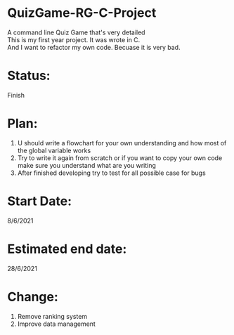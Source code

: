 # QuizGame-RG-C-Project
A command line Quiz Game that's very detailed <br>
This is my first year project. It was wrote in C.<br>
And I want to refactor my own code. Becuase it is very bad.
# Status:
Finish
# Plan:
1. U should write a flowchart for your own understanding and how most of the global variable works  
2. Try to write it again from scratch or if you want to copy your own code make sure you understand what are you writing
3. After finished developing try to test for all possible case for bugs
# Start Date:
8/6/2021
# Estimated end date:
28/6/2021
# Change:
1. Remove ranking system
2. Improve data management
